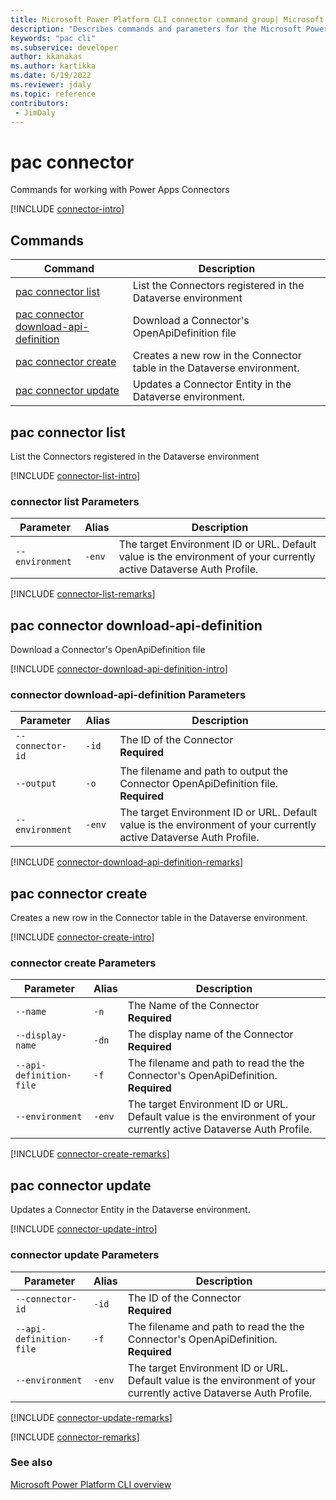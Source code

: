 ```yaml
---
title: Microsoft Power Platform CLI connector command group| Microsoft Docs
description: "Describes commands and parameters for the Microsoft Power Platform CLI connector command group."
keywords: "pac cli"
ms.subservice: developer
author: kkanakas
ms.author: kartikka
ms.date: 6/19/2022
ms.reviewer: jdaly
ms.topic: reference
contributors: 
 - JimDaly
---
```

<!-- 
Do not edit this file. 
This file is generated by a program and any changes will be overwritten when this topic is re-generated.
Use the include files to add additional content to this topic.
-->
# pac connector

Commands for working with Power Apps Connectors

[!INCLUDE [connector-intro](includes/connector-intro.md)]

## Commands

|Command|Description|
|---------|---------|
|[pac connector list](#pac-connector-list)|List the Connectors registered in the Dataverse environment|
|[pac connector download-api-definition](#pac-connector-download-api-definition)|Download a Connector's OpenApiDefinition file|
|[pac connector create](#pac-connector-create)|Creates a new row in the Connector table in the Dataverse environment.|
|[pac connector update](#pac-connector-update)|Updates a Connector Entity in the Dataverse environment.|


## pac connector list

List the Connectors registered in the Dataverse environment

[!INCLUDE [connector-list-intro](includes/connector-list-intro.md)]

### connector list Parameters

|Parameter|Alias|Description|
|---------|---------|---------|
|<span style="white-space: nowrap;">`--environment`</span>|`-env`|The target Environment ID or URL.  Default value is the environment of your currently active Dataverse Auth Profile.|

[!INCLUDE [connector-list-remarks](includes/connector-list-remarks.md)]

## pac connector download-api-definition

Download a Connector's OpenApiDefinition file

[!INCLUDE [connector-download-api-definition-intro](includes/connector-download-api-definition-intro.md)]

### connector download-api-definition Parameters

|Parameter|Alias|Description|
|---------|---------|---------|
|<span style="white-space: nowrap;">`--connector-id`</span>|`-id`|The ID of the Connector<br />**Required**|
|<span style="white-space: nowrap;">`--output`</span>|`-o`|The filename and path to output the Connector OpenApiDefinition file.<br />**Required**|
|<span style="white-space: nowrap;">`--environment`</span>|`-env`|The target Environment ID or URL.  Default value is the environment of your currently active Dataverse Auth Profile.|

[!INCLUDE [connector-download-api-definition-remarks](includes/connector-download-api-definition-remarks.md)]

## pac connector create

Creates a new row in the Connector table in the Dataverse environment.

[!INCLUDE [connector-create-intro](includes/connector-create-intro.md)]

### connector create Parameters

|Parameter|Alias|Description|
|---------|---------|---------|
|<span style="white-space: nowrap;">`--name`</span>|`-n`|The Name of the Connector<br />**Required**|
|<span style="white-space: nowrap;">`--display-name`</span>|`-dn`|The display name of the Connector<br />**Required**|
|<span style="white-space: nowrap;">`--api-definition-file`</span>|`-f`|The filename and path to read the the Connector's OpenApiDefinition.<br />**Required**|
|<span style="white-space: nowrap;">`--environment`</span>|`-env`|The target Environment ID or URL.  Default value is the environment of your currently active Dataverse Auth Profile.|

[!INCLUDE [connector-create-remarks](includes/connector-create-remarks.md)]

## pac connector update

Updates a Connector Entity in the Dataverse environment.

[!INCLUDE [connector-update-intro](includes/connector-update-intro.md)]

### connector update Parameters

|Parameter|Alias|Description|
|---------|---------|---------|
|<span style="white-space: nowrap;">`--connector-id`</span>|`-id`|The ID of the Connector<br />**Required**|
|<span style="white-space: nowrap;">`--api-definition-file`</span>|`-f`|The filename and path to read the the Connector's OpenApiDefinition.<br />**Required**|
|<span style="white-space: nowrap;">`--environment`</span>|`-env`|The target Environment ID or URL.  Default value is the environment of your currently active Dataverse Auth Profile.|

[!INCLUDE [connector-update-remarks](includes/connector-update-remarks.md)]

[!INCLUDE [connector-remarks](includes/connector-remarks.md)]

### See also

[Microsoft Power Platform CLI overview](../introduction.md)